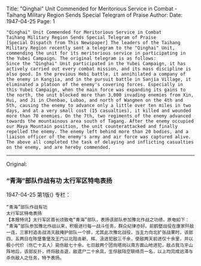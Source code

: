Title: "Qinghai" Unit Commended for Meritorious Service in Combat - Taihang Military Region Sends Special Telegram of Praise
Author:
Date: 1947-04-25
Page: 1

    "Qinghai" Unit Commended for Meritorious Service in Combat
    Taihang Military Region Sends Special Telegram of Praise
    [Special Dispatch from This Newspaper] The leaders of the Taihang Military Region recently sent a telegram to the "Qinghai" Unit, commending the unit for its meritorious service in participating in the Yubei Campaign. The original telegram is as follows:
    Since the "Qinghai" Unit participated in the Yubei Campaign, it has actively carried out every combat mission, and its mass discipline is also good. In the previous Hebi battle, it annihilated a company of the enemy in Kangjia, and in the pursuit battle in Sanjia Village, it eliminated a platoon of the enemy's covering forces. Especially in this Yubei Campaign, when the main force was expanding its gains to the north, the unit blocked more than 3,000 invading enemies from Xin, Hui, and Ji in Chenbao, Lubao, and north of Wangmen on the 4th and 5th, causing the enemy to advance only a little over ten miles in two days, and at a very small cost (15 casualties), it killed and wounded more than 70 enemies. On the 7th, two regiments of the enemy advanced towards the mountainous area south of Tagang. After the enemy occupied our Maya Mountain position, the unit counterattacked and finally repelled the enemy. The enemy left behind more than 20 bodies, and a liaison officer of the enemy's army and air force was captured alive. The above all completed the task of delaying and inflicting casualties on the enemy, and are hereby commended.



<hr /> 

Original: 


### “青海”部队作战有功  太行军区特电表扬

1947-04-25
第1版()
专栏：

    “青海”部队作战有功
    太行军区特电表扬
    【本报特讯】太行军区首长顷致电“青海”部队，表扬该部队参加豫北作战之功绩，原电如下：
    “青海”部队参加豫北作战以来，积极进行每一战斗任务，群众纪律亦好。前鹤壁战役在康家歼敌一连，三家村追击战消灭敌掩护部队一个排，尤其此次豫北战役，当主力向北扩张战果时，该部四、五两日在陈堡鲁堡及王门以北阻击新、辉、汲进犯敌三千余，使敌两天前进仅十余里，并以极小代价（伤亡十五人）毙伤敌七十余。七日敌两个团向塔岗以南方面山地进犯，敌占我马牙山阵地后，该部反扑，终将敌击退，敌遗尸二十余具，生俘敌陆空联络员一名，以上均完成迟滞与杀伤敌人之任务，特予表扬。
